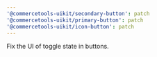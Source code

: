 ```yaml
---
'@commercetools-uikit/secondary-button': patch
'@commercetools-uikit/primary-button': patch
'@commercetools-uikit/icon-button': patch
---
```


Fix the UI of toggle state in buttons.
